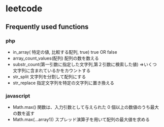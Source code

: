 # leetcode

## Frequently used functions

### php

- in_array( 特定の値, 比較する配列, true) true OR false
- array_count_values(配列) 配列の数を数える
- substr_count(第一引数に指定した文字列,第２引数に検索した値) =>いくつ文字列に含まれているかをカウントする
- str_split 文字列を分割して配列にする
- str_replace 指定文字列を特定の文字列に置き換える

### javascript

- Math.max() 関数は、入力引数として与えられた 0 個以上の数値のうち最大の数を返す
- Math.max(...array1)) スプレッド演算子を用いて配列の最大値を求める
